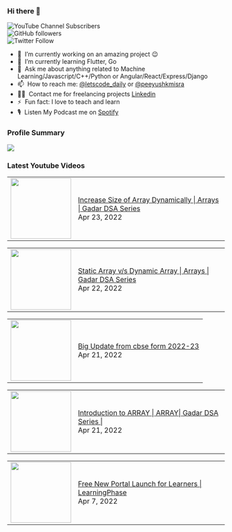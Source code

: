 ### Hi there 👋

![YouTube Channel Subscribers](https://img.shields.io/youtube/channel/subscribers/UCgmk1KXmrHXt_DO0kScyVmQ?style=social)  
![GitHub followers](https://img.shields.io/github/followers/misrapk?style=social)  
![Twitter Follow](https://img.shields.io/twitter/follow/peeyushkmisra?style=social)

- 🔭 &nbsp;I’m currently working on an amazing project :wink:
- 🌱 &nbsp;I’m currently learning Flutter, Go
- 💬 &nbsp;Ask me about anything related to Machine Learning/Javascript/C++/Python or Angular/React/Express/Django
- 📫 &nbsp;How to reach me: [@letscode_daily](https://www.instagram.com/letscode_daily/) or [@peeyushkmisra](https://www.instagram.com/peeyushkmisra/)
- 👨‍💻 &nbsp;Contact me for freelancing projects [Linkedin](https://www.linkedin.com/in/peeyushkmisra/)
- ⚡ &nbsp;Fun fact: I love to teach and learn
- 🎙 &nbsp;Listen My Podcast me on [Spotify](https://open.spotify.com/show/5HlTHA4yxnj56N1klajpQc)

### Profile Summary

![](https://github-profile-summary-cards.vercel.app/api/cards/profile-details?username=misrapk&theme=dracula)

### Latest Youtube Videos

<!-- YOUTUBE:START --><table><tr><td><a href="https://www.youtube.com/watch?v=M-arBL-uHB4"><img width="140px" src="https://i.ytimg.com/vi/M-arBL-uHB4/mqdefault.jpg"></a></td>
<td><a href="https://www.youtube.com/watch?v=M-arBL-uHB4">Increase Size of Array Dynamically | Arrays | Gadar DSA Series</a><br/>Apr 23, 2022</td></tr></table>
<table><tr><td><a href="https://www.youtube.com/watch?v=1JbBXtdm3pU"><img width="140px" src="https://i.ytimg.com/vi/1JbBXtdm3pU/mqdefault.jpg"></a></td>
<td><a href="https://www.youtube.com/watch?v=1JbBXtdm3pU">Static Array v/s Dynamic Array | Arrays | Gadar DSA Series</a><br/>Apr 22, 2022</td></tr></table>
<table><tr><td><a href="https://www.youtube.com/watch?v=qdmiK0BAxCA"><img width="140px" src="https://i.ytimg.com/vi/qdmiK0BAxCA/mqdefault.jpg"></a></td>
<td><a href="https://www.youtube.com/watch?v=qdmiK0BAxCA">Big Update from cbse form 2022-23</a><br/>Apr 21, 2022</td></tr></table>
<table><tr><td><a href="https://www.youtube.com/watch?v=GmxXXWLF3Zw"><img width="140px" src="https://i.ytimg.com/vi/GmxXXWLF3Zw/mqdefault.jpg"></a></td>
<td><a href="https://www.youtube.com/watch?v=GmxXXWLF3Zw">Introduction to ARRAY | ARRAY| Gadar DSA Series |</a><br/>Apr 21, 2022</td></tr></table>
<table><tr><td><a href="https://www.youtube.com/watch?v=RGhfZlQPIEM"><img width="140px" src="https://i.ytimg.com/vi/RGhfZlQPIEM/mqdefault.jpg"></a></td>
<td><a href="https://www.youtube.com/watch?v=RGhfZlQPIEM">Free New Portal Launch for Learners | LearningPhase</a><br/>Apr 7, 2022</td></tr></table>
<!-- YOUTUBE:END -->
